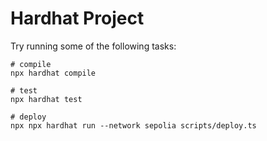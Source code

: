 # Hardhat Project

Try running some of the following tasks:

```shell
# compile
npx hardhat compile

# test
npx hardhat test

# deploy
npx npx hardhat run --network sepolia scripts/deploy.ts
```
